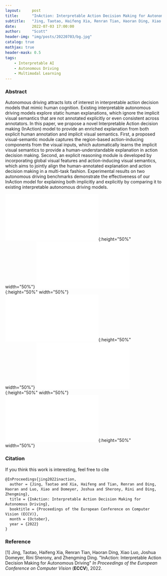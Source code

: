 ```yaml
---
layout:     post
title:      "InAction: Interpretable Action Decision Making for Autonomous Driving"
subtitle:   "Jing, Taotao, Haifeng Xia, Renran Tian, Haoran Ding, Xiao Luo, Joshua Domeyer, Rini Sherony, and Zhengming Ding"
date:       2022-07-03 17:00:00
author:     "Scott"
header-img: "img/posts/20220703/bg.jpg"
catalog: true
mathjax: true
header-mask: 0.5
tags:
    - Interpretable AI
    - Autonomous Driving
    - Multimodal Learning
---
```


### Abstract
Autonomous driving attracts lots of interest in interpretable action decision models that mimic human cognition. Existing interpretable autonomous driving models explore static human explanations, which ignore the implicit visual semantics that are not annotated explicitly or even consistent across annotators. In this paper, we propose a novel Interpretable Action decision making (InAction) model to provide an enriched explanation from both explicit human annotation and implicit visual semantics. First, a proposed visual-semantic module captures the region-based action-inducing components from the visual inputs, which automatically learns the implicit visual semantics to provide a human-understandable explanation in action decision making. Second, an explicit reasoning module is developed by incorporating global visual features and action-inducing visual semantics, which aims to jointly align the human-annotated explanation and action decision making in a multi-task fashion. Experimental results on two autonomous driving benchmarks demonstrate the effectiveness of our InAction model for explaining both implicitly and explicitly by comparing it to existing interpretable autonomous driving models. 

![slides](/img/posts/20220703/framework.pdf){:height="50%" width="50%"}
![slides](/img/posts/20220703/compare.pdf){:height="50%" width="50%"}
![slides](/img/posts/20220703/prototype.pdf){:height="50%" width="50%"}
![slides](/img/posts/20220703/InAction.pdf){:height="50%" width="50%"}
![slides](/img/posts/20220703/reasoning.pdf){:height="50%" width="50%"}


### Citation
If you think this work is interesting, feel free to cite
```
@InProceedings{jing2022inaction,
  author = {Jing, Taotao and Xia, Haifeng and Tian, Renran and Ding, Haoran and Luo, Xiao and Domeyer, Joshua and Sherony, Rini and Ding, Zhengming},
  title = {InAction: Interpretable Action Decision Making for Autonomous Driving},
  booktitle = {Proceedings of the European Conference on Computer Vision (ECCV)},
  month = {October},
  year = {2022}
}

```


### Reference

[1] Jing, Taotao, Haifeng Xia, Renran Tian, Haoran Ding, Xiao Luo, Joshua Domeyer, Rini Sherony, and Zhengming Ding. "InAction: Interpretable Action Decision Making for Autonomous Driving" *In Proceedings of the European Conference on Computer Vision* (**ECCV**), 2022.


